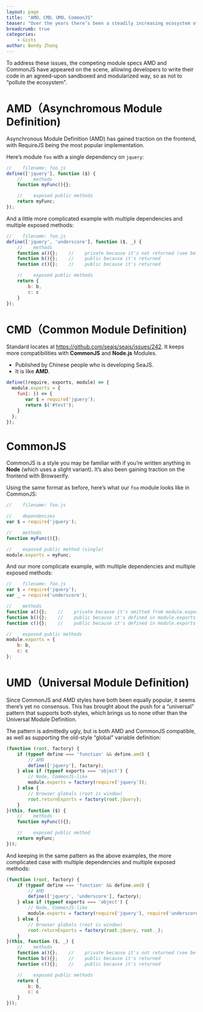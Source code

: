 ```yaml
---
layout: page
title:  "AMD、CMD、UMD、CommonJS"
teaser: "Over the years there’s been a steadily increasing ecosystem of JavaScript components to choose from. The sheer amount of choices is fantastic, but this also infamously presents a difficulty when components are mixed-and-matched. And it doesn’t take too long for budding developers to find out that not all components are built to play nicely together."
breadcrumb: true
categories:
    - Gists
author: Bendy Zhang
---
```


To address these issues, the competing module specs AMD and CommonJS have appeared on the scene, allowing developers to write their code in an agreed-upon sandboxed and modularized way, so as not to “pollute the ecosystem”.

# AMD（Asynchromous Module Definition)

Asynchronous Module Definition (AMD) has gained traction on the frontend, with RequireJS being the most popular implementation.

Here’s module `foo` with a single dependency on `jquery`:

```javascript
//    filename: foo.js
define(['jquery'], function ($) {
    //    methods
    function myFunc(){};

    //    exposed public methods
    return myFunc;
});
```

And a little more complicated example with multiple dependencies and multiple exposed methods:

```javascript
//    filename: foo.js
define(['jquery', 'underscore'], function ($, _) {
    //    methods
    function a(){};    //    private because it's not returned (see below)
    function b(){};    //    public because it's returned
    function c(){};    //    public because it's returned

    //    exposed public methods
    return {
        b: b,
        c: c
    }
});
```

# CMD（Common Module Definition)

Standard locates at https://github.com/seajs/seajs/issues/242. It keeps more compatibilities with **CommonJS** and **Node.js** Modules.

- Published by Chinese people who is developing SeaJS.
- It is like **AMD**.

```javascript
define((require, exports, module) => {
  module.exports = {
    fun1: () => {
       var $ = require('jquery');
       return $('#test');
    } 
  };
});
```

# CommonJS

CommonJS is a style you may be familiar with if you’re written anything in **Node** (which uses a slight variant). It’s also been gaining traction on the frontend with Browserify.

Using the same format as before, here’s what our `foo` module looks like in CommonJS:

```javascript
//    filename: foo.js

//    dependencies
var $ = require('jquery');

//    methods
function myFunc(){};

//    exposed public method (single)
module.exports = myFunc;
```

And our more complicate example, with multiple dependencies and multiple exposed methods:

```javascript
//    filename: foo.js
var $ = require('jquery');
var _ = require('underscore');

//    methods
function a(){};    //    private because it's omitted from module.exports (see below)
function b(){};    //    public because it's defined in module.exports
function c(){};    //    public because it's defined in module.exports

//    exposed public methods
module.exports = {
    b: b,
    c: c
};
```

# UMD（Universal Module Definition)

Since CommonJS and AMD styles have both been equally popular, it seems there’s yet no consensus. This has brought about the push for a “universal” pattern that supports both styles, which brings us to none other than the Universal Module Definition.

The pattern is admittedly ugly, but is both AMD and CommonJS compatible, as well as supporting the old-style “global” variable definition:

```javascript
(function (root, factory) {
    if (typeof define === 'function' && define.amd) {
        // AMD
        define(['jquery'], factory);
    } else if (typeof exports === 'object') {
        // Node, CommonJS-like
        module.exports = factory(require('jquery'));
    } else {
        // Browser globals (root is window)
        root.returnExports = factory(root.jQuery);
    }
}(this, function ($) {
    //    methods
    function myFunc(){};

    //    exposed public method
    return myFunc;
}));
```

And keeping in the same pattern as the above examples, the more complicated case with multiple dependencies and multiple exposed methods:

```javascript
(function (root, factory) {
    if (typeof define === 'function' && define.amd) {
        // AMD
        define(['jquery', 'underscore'], factory);
    } else if (typeof exports === 'object') {
        // Node, CommonJS-like
        module.exports = factory(require('jquery'), require('underscore'));
    } else {
        // Browser globals (root is window)
        root.returnExports = factory(root.jQuery, root._);
    }
}(this, function ($, _) {
    //    methods
    function a(){};    //    private because it's not returned (see below)
    function b(){};    //    public because it's returned
    function c(){};    //    public because it's returned

    //    exposed public methods
    return {
        b: b,
        c: c
    }
}));
```

